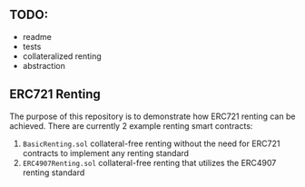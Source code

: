 ## TODO:
- readme
- tests
- collateralized renting
- abstraction

## ERC721 Renting
The purpose of this repository is to demonstrate how ERC721 renting can be achieved. There are currently 2 example renting smart contracts:
1. `BasicRenting.sol` collateral-free renting without the need for ERC721 contracts to implement any renting standard
2. `ERC4907Renting.sol` collateral-free renting that utilizes the ERC4907 renting standard